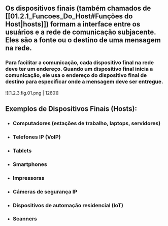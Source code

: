 ##     Os **dispositivos finais** (também chamados de [[01.2.1_Funcoes_Do_Host#Funções do Host\|hosts]]) formam a interface entre os usuários e a rede de comunicação subjacente. Eles são a fonte ou o destino de uma mensagem na rede.

###     Para facilitar a comunicação, cada dispositivo final na rede deve ter um **endereço**. Quando um dispositivo final inicia a comunicação, ele usa o endereço do dispositivo final de destino para especificar onde a mensagem deve ser entregue.

![[1.2.3.fig.01.png | 1260]]

## Exemplos de Dispositivos Finais (Hosts):

* ### Computadores (estações de trabalho, laptops, servidores)
* ### Telefones IP (VoIP)
* ### Tablets
* ### Smartphones
* ### Impressoras
* ### Câmeras de segurança IP
* ### Dispositivos de automação residencial (IoT)
* ### Scanners
